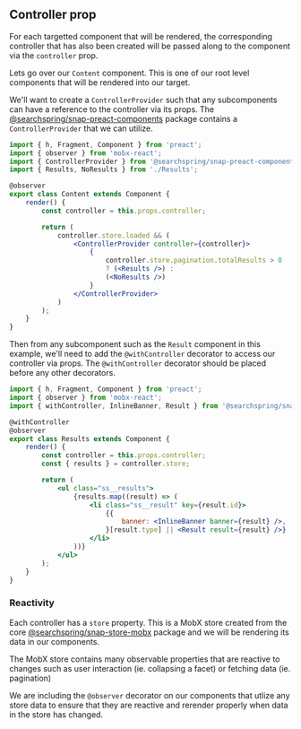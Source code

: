 ## Controller prop

For each targetted component that will be rendered, the corresponding controller that has also been created will be passed along to the component via the `controller` prop.

Lets go over our `Content` component. This is one of our root level components that will be rendered into our target.

We'll want to create a `ControllerProvider` such that any subcomponents can have a reference to the controller via its props. The [@searchspring/snap-preact-components](https://github.com/searchspring/snap/tree/main/packages/snap-preact-components) package contains a `ControllerProvider` that we can utilize.


```jsx
import { h, Fragment, Component } from 'preact';
import { observer } from 'mobx-react';
import { ControllerProvider } from '@searchspring/snap-preact-components';
import { Results, NoResults } from './Results';

@observer
export class Content extends Component {
	render() {
		const controller = this.props.controller;

		return (
			controller.store.loaded && (
				<ControllerProvider controller={controller}>
					{
                        controller.store.pagination.totalResults > 0 
                        ? (<Results />) : 
                        (<NoResults />)
                    }
				</ControllerProvider>
			)
		);
	}
}
```

Then from any subcomponent such as the `Result` component in this example, we'll need to add the `@withController` decorator to access our controller via props. The `@withController` decorator should be placed before any other decorators.

```jsx
import { h, Fragment, Component } from 'preact';
import { observer } from 'mobx-react';
import { withController, InlineBanner, Result } from '@searchspring/snap-preact-components';

@withController
@observer
export class Results extends Component {
	render() {
		const controller = this.props.controller;
		const { results } = controller.store;

		return (
			<ul class="ss__results">
				{results.map((result) => (
					<li class="ss__result" key={result.id}>
						{{
							banner: <InlineBanner banner={result} />,
						}[result.type] || <Result result={result} />}
					</li>
				))}
			</ul>
		);
	}
}
```


### Reactivity 

Each controller has a `store` property. This is a MobX store created from the core [@searchspring/snap-store-mobx](https://github.com/searchspring/snap/tree/main/packages/snap-store-mobx) package and we will be rendering its data in our components. 

The MobX store contains many observable properties that are reactive to changes such as user interaction (ie. collapsing a facet) or fetching data (ie. pagination)

We are including the `@observer` decorator on our components that utlize any store data to ensure that they are reactive and rerender properly when data in the store has changed. 

